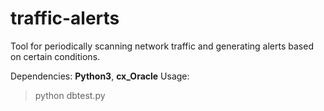 # traffic-alerts
Tool for periodically scanning network traffic and generating alerts based on certain conditions.

Dependencies: **Python3**, **cx_Oracle**
Usage: 
> python dbtest.py
